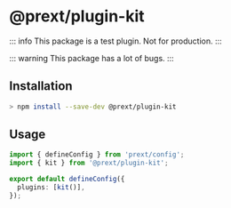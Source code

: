 # @prext/plugin-kit

::: info
This package is a test plugin. Not for production.
:::

::: warning
This package has a lot of bugs.
:::

## Installation

```bash
> npm install --save-dev @prext/plugin-kit
```

## Usage

```ts
import { defineConfig } from 'prext/config';
import { kit } from '@prext/plugin-kit';

export default defineConfig({
  plugins: [kit()],
});
```
